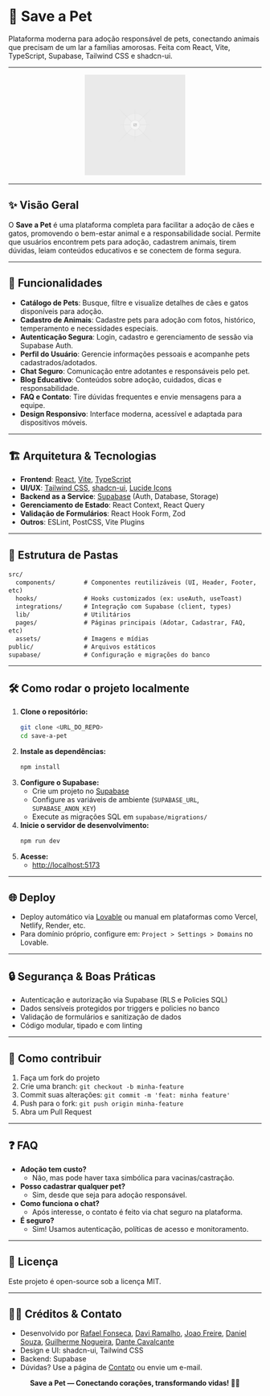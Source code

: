 # 🐾 Save a Pet

Plataforma moderna para adoção responsável de pets, conectando animais que precisam de um lar a famílias amorosas. Feita com React, Vite, TypeScript, Supabase, Tailwind CSS e shadcn-ui.

---

<p align="center">
  <img src="./public/placeholder.svg" alt="Save a Pet" width="200" />
</p>

---

## ✨ Visão Geral

O **Save a Pet** é uma plataforma completa para facilitar a adoção de cães e gatos, promovendo o bem-estar animal e a responsabilidade social. Permite que usuários encontrem pets para adoção, cadastrem animais, tirem dúvidas, leiam conteúdos educativos e se conectem de forma segura.

---

## 🚀 Funcionalidades

- **Catálogo de Pets**: Busque, filtre e visualize detalhes de cães e gatos disponíveis para adoção.
- **Cadastro de Animais**: Cadastre pets para adoção com fotos, histórico, temperamento e necessidades especiais.
- **Autenticação Segura**: Login, cadastro e gerenciamento de sessão via Supabase Auth.
- **Perfil do Usuário**: Gerencie informações pessoais e acompanhe pets cadastrados/adotados.
- **Chat Seguro**: Comunicação entre adotantes e responsáveis pelo pet.
- **Blog Educativo**: Conteúdos sobre adoção, cuidados, dicas e responsabilidade.
- **FAQ e Contato**: Tire dúvidas frequentes e envie mensagens para a equipe.
- **Design Responsivo**: Interface moderna, acessível e adaptada para dispositivos móveis.

---

## 🏗️ Arquitetura & Tecnologias

- **Frontend**: [React](https://react.dev/), [Vite](https://vitejs.dev/), [TypeScript](https://www.typescriptlang.org/)
- **UI/UX**: [Tailwind CSS](https://tailwindcss.com/), [shadcn-ui](https://ui.shadcn.com/), [Lucide Icons](https://lucide.dev/)
- **Backend as a Service**: [Supabase](https://supabase.com/) (Auth, Database, Storage)
- **Gerenciamento de Estado**: React Context, React Query
- **Validação de Formulários**: React Hook Form, Zod
- **Outros**: ESLint, PostCSS, Vite Plugins

---

## 📁 Estrutura de Pastas

```
src/
  components/        # Componentes reutilizáveis (UI, Header, Footer, etc)
  hooks/             # Hooks customizados (ex: useAuth, useToast)
  integrations/      # Integração com Supabase (client, types)
  lib/               # Utilitários
  pages/             # Páginas principais (Adotar, Cadastrar, FAQ, etc)
  assets/            # Imagens e mídias
public/              # Arquivos estáticos
supabase/            # Configuração e migrações do banco
```

---

## 🛠️ Como rodar o projeto localmente

1. **Clone o repositório:**
   ```sh
   git clone <URL_DO_REPO>
   cd save-a-pet
   ```
2. **Instale as dependências:**
   ```sh
   npm install
   ```
3. **Configure o Supabase:**
   - Crie um projeto no [Supabase](https://supabase.com/)
   - Configure as variáveis de ambiente (`SUPABASE_URL`, `SUPABASE_ANON_KEY`)
   - Execute as migrações SQL em `supabase/migrations/`
4. **Inicie o servidor de desenvolvimento:**
   ```sh
   npm run dev
   ```
5. **Acesse:**
   - [http://localhost:5173](http://localhost:5173)

---

## 🌐 Deploy

- Deploy automático via [Lovable](https://lovable.dev/) ou manual em plataformas como Vercel, Netlify, Render, etc.
- Para domínio próprio, configure em: `Project > Settings > Domains` no Lovable.

---

## 🔒 Segurança & Boas Práticas

- Autenticação e autorização via Supabase (RLS e Policies SQL)
- Dados sensíveis protegidos por triggers e policies no banco
- Validação de formulários e sanitização de dados
- Código modular, tipado e com linting

---

## 🤝 Como contribuir

1. Faça um fork do projeto
2. Crie uma branch: `git checkout -b minha-feature`
3. Commit suas alterações: `git commit -m 'feat: minha feature'`
4. Push para o fork: `git push origin minha-feature`
5. Abra um Pull Request

---

## ❓ FAQ

- **Adoção tem custo?**
  - Não, mas pode haver taxa simbólica para vacinas/castração.
- **Posso cadastrar qualquer pet?**
  - Sim, desde que seja para adoção responsável.
- **Como funciona o chat?**
  - Após interesse, o contato é feito via chat seguro na plataforma.
- **É seguro?**
  - Sim! Usamos autenticação, políticas de acesso e monitoramento.

---

## 📄 Licença

Este projeto é open-source sob a licença MIT.

---

## 👨‍💻 Créditos & Contato

- Desenvolvido por [Rafael Fonseca](mailto:rafafaelloso2007@gmail.com), [Davi Ramalho](mailto:daviramalho06@gmail.com), [Joao Freire](mailto:joaognfreire@gmail.com), [Daniel Souza](mailto:danielcsouza1010@gmail.com), [Guilherme Nogueira](guigui.nog12@gmail.com), [Dante Cavalcante](Dantecas07@gmail.com)
- Design e UI: shadcn-ui, Tailwind CSS
- Backend: Supabase
- Dúvidas? Use a página de [Contato](./src/pages/Contato.tsx) ou envie um e-mail.

<p align="center">
  <b>Save a Pet — Conectando corações, transformando vidas! 🐶🐱</b>
</p>
